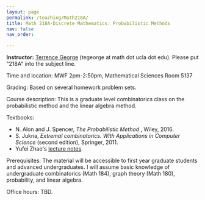 ```yaml
---
layout: page
permalink: /teaching/Math218A/
title: Math 218A-Discrete Mathematics: Probabilistic Methods
nav: false
nav_order: 

---
```



<p class="noindent"><span class="subsubsectionHead"><a id="x1-2000"></a><span class="cmti-12"><b>Instructor:</b></span></span> <a href="https://terrencegeorge.github.io/">Terrence George</a> (tegeorge at math dot ucla dot edu). Please put "218A" into the subject line.
<!--l. 22--></p>
<p class="noindent"><span class="subsubsectionHead"><a id="x1-3000"></a><span class="cmti-12">Time and location:</span></span> MWF 2pm-2:50pm, Mathematical Sciences Room 5137</p>
<p class="noindent"><span class="subsubsectionHead"><a id="x1-4000"></a><span class="cmti-12">Grading:</span></span> Based on several homework problem sets.
<!--l. 24--></p>
<p class="noindent"><span class="subsubsectionHead"><a id="x1-6000"></a><span class="cmti-12">Course description:</span></span> This is a graduate level combinatorics class on the probabilistic method and the linear algebra method.
</p>
<p class="noindent"><span class="subsubsectionHead"><a id="x1-6000"></a><span class="cmti-12">Textbooks:</span></span> 
<ul> 
<li> N. Alon and J. Spencer, <em>The Probabilistic Method </em>, Wiley, 2016. </li>
<li> S. Jukna, <em>Extremal combinatorics. With Applications in Computer Science </em> (second edition), Springer, 2011.</li>
<li> Yufei Zhao's <a href="https://yufeizhao.com/pm/">lecture notes</a>. </li>
</ul>
</p>
<p class="noindent">
<span class="subsubsectionHead"><a id="x1-5000"></a>
<span class="cmti-12">Prerequisites:</span></span> The material will be accessible to first year graduate students and advanced undergraduates. I will assume basic knowledge of undergraduate combinatorics (Math 184), graph theory (Math 180), probability, and linear algebra.
<!--l. 25--></p>
<p class="noindent"><span class="subsubsectionHead"><a id="x1-6000"></a><span class="cmti-12">Office hours:</span></span> TBD.
</p>